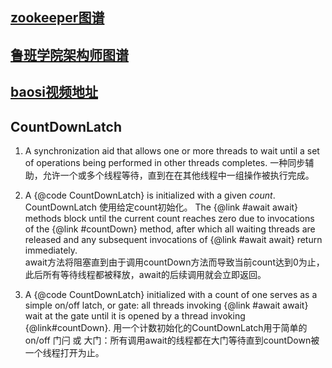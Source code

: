 ## [zookeeper图谱](https://www.processon.com/view/link/5b46f930e4b07b023103bcaf#map)
## [鲁班学院架构师图谱](https://www.processon.com/view/link/5db53025e4b0893e9a654cda#map)

## [baosi视频地址](https://www.bilibili.com/video/BV1JE41157Bp)
## CountDownLatch
1. A synchronization aid that allows one or more threads to wait until a set of operations being performed in other threads completes.
   一种同步辅助，允许一个或多个线程等待，直到在在其他线程中一组操作被执行完成。
   
2. A {@code CountDownLatch} is initialized with a given <em>count</em>.
   CountDownLatch 使用给定count初始化。
   The {@link #await await} methods block until the current count reaches
   zero due to invocations of the {@link #countDown} method, after which
   all waiting threads are released and any subsequent invocations of
   {@link #await await} return immediately.  
   await方法将阻塞直到由于调用countDown方法而导致当前count达到0为止，此后所有等待线程都被释放，await的后续调用就会立即返回。

3. A {@code CountDownLatch} initialized with a count of one serves as a simple on/off latch, or gate: 
   all threads invoking {@link #await await} wait at the gate until it is opened by a thread invoking {@link#countDown}. 
   用一个计数初始化的CountDownLatch用于简单的 on/off 门闩 或 大门：所有调用await的线程都在大门等待直到countDown被一个线程打开为止。
   
   
   
   
